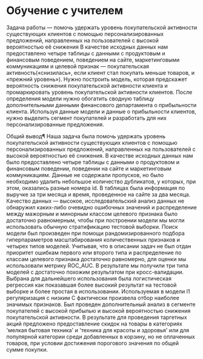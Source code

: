 # Обучение с учителем

Задача работы — помочь удержать уровень покупательской активности существующих клиентов с помощью персонализированных предложений, направленных на пользователей с высокой вероятностью её снижения 
В качестве исходных данных нам предоставлено четыре таблицы с данными с продуктовым и финансовым поведением, поведением на сайте, маркетинговыми коммуникациям и целевой признак — покупательская активность(«снизилась», если клиент стал покупать меньше товаров, и «прежний уровень»). 
Нужно построить модель, которая предскажет вероятность снижения покупательской активности клиента и промаркировать уровень покупательской активности клиентов.
После определения модели нужно обогатить сводную таблицу дополнительными данными финансового департамента о прибыльности клиента. Используя данные модели и данные о прибыльности клиентов, нужно выделить сегмент покупателей и разработать для них персонализированные предложения.

Общий вывод¶
Наша задача была помочь удержать уровень покупательской активности существующих клиентов с помощью персонализированных предложений, направленных на пользователей с высокой вероятностью её снижения.
В качестве исходных данных нам было предоставлено четыре таблицы с данными о продуктовом и финансовым поведении, поведении на сайте и маркетинговым коммуникациям. Данные не содержали пропусков, но было необходимо удалить небольшое количество дубликатов, у которых, при этом, оказались разные номера id. В таблицах была информация по выручке за три месяца и время, проведенное на сайте за два месяца.
Качество данных — высокое, исследовательский анализ данных не обнаружил каких-либо очевидно ошибочных значений и распределение между мажорным и минорным классом целевого признака было достаточно равномерным, чтобы при построении модели мы могли использовать обычную стратификацию тестовой выборки.
Поиск модели был произведен при помощи рандомизированного подбора гиперпараметров масштабирования количественных признаков и четырех типов моделей. Учитывая, что в описании задач не был отдан приоритет ошибкам первого или второго типа и распределение по классам целевого признака достаточно равномерно, для оценки мы использовали метрику ROC_AUC.
В результате мы получили три типа моделей с достаточно похожим результатом при кросс-валидации. Выбрана для дальнейшего использования была логистическая регрессия как показавшая более высокий результат на тестовой выборке и более простая в использовании. Используемая в модели l1 регуляризация с низким C фактически произвела отбор наиболее значимых признаков.
Был проведен дополнительный анализ в сегменте покупателей с высокой прибылью и высокой вероятностью снижения покупательской активности. В результате для проведения таргетных акций предложено предоставление скидок на товары в категориях 'мелкая бытовая техника' и 'техника для красоты и здоровья' или для популярной категории среди добавленных в корзину, но не оплаченных товаров, при условии достижения порогового значения по общей сумме покупки.
